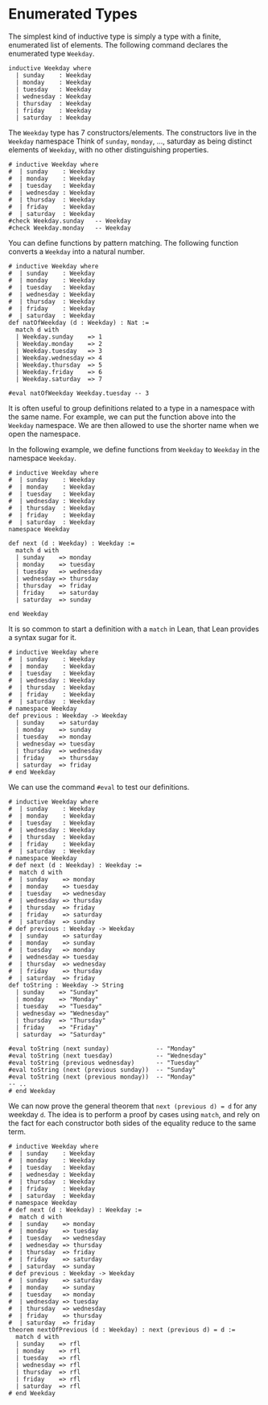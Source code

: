 # Enumerated Types

The simplest kind of inductive type is simply a type with a finite, enumerated list of elements.
The following command declares the enumerated type `Weekday`.
```lean
inductive Weekday where
  | sunday    : Weekday
  | monday    : Weekday
  | tuesday   : Weekday
  | wednesday : Weekday
  | thursday  : Weekday
  | friday    : Weekday
  | saturday  : Weekday
```

The `Weekday` type has 7 constructors/elements. The constructors live in the `Weekday` namespace
Think of `sunday`, `monday`, …, saturday as being distinct elements of `Weekday`,
with no other distinguishing properties.
```lean
# inductive Weekday where
#  | sunday    : Weekday
#  | monday    : Weekday
#  | tuesday   : Weekday
#  | wednesday : Weekday
#  | thursday  : Weekday
#  | friday    : Weekday
#  | saturday  : Weekday
#check Weekday.sunday   -- Weekday
#check Weekday.monday   -- Weekday
```

You can define functions by pattern matching.
The following function converts a `Weekday` into a natural number.
```lean
# inductive Weekday where
#  | sunday    : Weekday
#  | monday    : Weekday
#  | tuesday   : Weekday
#  | wednesday : Weekday
#  | thursday  : Weekday
#  | friday    : Weekday
#  | saturday  : Weekday
def natOfWeekday (d : Weekday) : Nat :=
  match d with
  | Weekday.sunday    => 1
  | Weekday.monday    => 2
  | Weekday.tuesday   => 3
  | Weekday.wednesday => 4
  | Weekday.thursday  => 5
  | Weekday.friday    => 6
  | Weekday.saturday  => 7

#eval natOfWeekday Weekday.tuesday -- 3
```

It is often useful to group definitions related to a type in a namespace with the same name.
For example, we can put the function above into the ``Weekday`` namespace.
We are then allowed to use the shorter name when we open the namespace.

In the following example, we define functions from ``Weekday`` to ``Weekday`` in the namespace `Weekday`.
```lean
# inductive Weekday where
#  | sunday    : Weekday
#  | monday    : Weekday
#  | tuesday   : Weekday
#  | wednesday : Weekday
#  | thursday  : Weekday
#  | friday    : Weekday
#  | saturday  : Weekday
namespace Weekday

def next (d : Weekday) : Weekday :=
  match d with
  | sunday    => monday
  | monday    => tuesday
  | tuesday   => wednesday
  | wednesday => thursday
  | thursday  => friday
  | friday    => saturday
  | saturday  => sunday

end Weekday
```
It is so common to start a definition with a `match` in Lean, that Lean provides a syntax sugar for it.
```lean
# inductive Weekday where
#  | sunday    : Weekday
#  | monday    : Weekday
#  | tuesday   : Weekday
#  | wednesday : Weekday
#  | thursday  : Weekday
#  | friday    : Weekday
#  | saturday  : Weekday
# namespace Weekday
def previous : Weekday -> Weekday
  | sunday    => saturday
  | monday    => sunday
  | tuesday   => monday
  | wednesday => tuesday
  | thursday  => wednesday
  | friday    => thursday
  | saturday  => friday
# end Weekday
```
We can use the command `#eval` to test our definitions.
```lean
# inductive Weekday where
#  | sunday    : Weekday
#  | monday    : Weekday
#  | tuesday   : Weekday
#  | wednesday : Weekday
#  | thursday  : Weekday
#  | friday    : Weekday
#  | saturday  : Weekday
# namespace Weekday
# def next (d : Weekday) : Weekday :=
#  match d with
#  | sunday    => monday
#  | monday    => tuesday
#  | tuesday   => wednesday
#  | wednesday => thursday
#  | thursday  => friday
#  | friday    => saturday
#  | saturday  => sunday
# def previous : Weekday -> Weekday
#  | sunday    => saturday
#  | monday    => sunday
#  | tuesday   => monday
#  | wednesday => tuesday
#  | thursday  => wednesday
#  | friday    => thursday
#  | saturday  => friday
def toString : Weekday -> String
  | sunday    => "Sunday"
  | monday    => "Monday"
  | tuesday   => "Tuesday"
  | wednesday => "Wednesday"
  | thursday  => "Thursday"
  | friday    => "Friday"
  | saturday  => "Saturday"

#eval toString (next sunday)             -- "Monday"
#eval toString (next tuesday)            -- "Wednesday"
#eval toString (previous wednesday)      -- "Tuesday"
#eval toString (next (previous sunday))  -- "Sunday"
#eval toString (next (previous monday))  -- "Monday"
-- ..
# end Weekday
```
We can now prove the general theorem that ``next (previous d) = d`` for any weekday ``d``.
The idea is to perform a proof by cases using `match`, and rely on the fact for each constructor both
sides of the equality reduce to the same term.
```lean
# inductive Weekday where
#  | sunday    : Weekday
#  | monday    : Weekday
#  | tuesday   : Weekday
#  | wednesday : Weekday
#  | thursday  : Weekday
#  | friday    : Weekday
#  | saturday  : Weekday
# namespace Weekday
# def next (d : Weekday) : Weekday :=
#  match d with
#  | sunday    => monday
#  | monday    => tuesday
#  | tuesday   => wednesday
#  | wednesday => thursday
#  | thursday  => friday
#  | friday    => saturday
#  | saturday  => sunday
# def previous : Weekday -> Weekday
#  | sunday    => saturday
#  | monday    => sunday
#  | tuesday   => monday
#  | wednesday => tuesday
#  | thursday  => wednesday
#  | friday    => thursday
#  | saturday  => friday
theorem nextOfPrevious (d : Weekday) : next (previous d) = d :=
  match d with
  | sunday    => rfl
  | monday    => rfl
  | tuesday   => rfl
  | wednesday => rfl
  | thursday  => rfl
  | friday    => rfl
  | saturday  => rfl
# end Weekday
```
